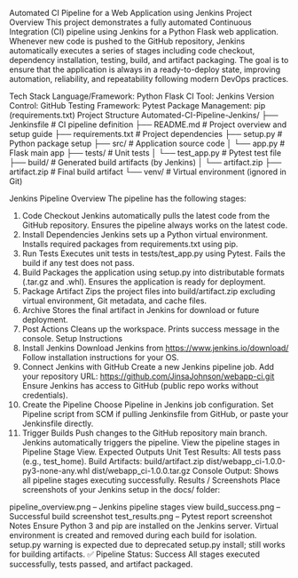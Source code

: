 Automated CI Pipeline for a Web Application using Jenkins
Project Overview
This project demonstrates a fully automated Continuous Integration (CI) pipeline using Jenkins for a Python Flask web application.
Whenever new code is pushed to the GitHub repository, Jenkins automatically executes a series of stages including code checkout, dependency installation, testing, build, and artifact packaging.
The goal is to ensure that the application is always in a ready-to-deploy state, improving automation, reliability, and repeatability following modern DevOps practices.

Tech Stack
Language/Framework: Python Flask
CI Tool: Jenkins
Version Control: GitHub
Testing Framework: Pytest
Package Management: pip (requirements.txt)
Project Structure
Automated-CI-Pipeline-Jenkins/ ├── Jenkinsfile # CI pipeline definition ├── README.md # Project overview and setup guide ├── requirements.txt # Project dependencies ├── setup.py # Python package setup ├── src/ # Application source code │ └── app.py # Flask main app ├── tests/ # Unit tests │ └── test_app.py # Pytest test file ├── build/ # Generated build artifacts (by Jenkins) │ └── artifact.zip ├── artifact.zip # Final build artifact └── venv/ # Virtual environment (ignored in Git)

Jenkins Pipeline Overview
The pipeline has the following stages:

1. Code Checkout
Jenkins automatically pulls the latest code from the GitHub repository.
Ensures the pipeline always works on the latest code.
2. Install Dependencies
Jenkins sets up a Python virtual environment.
Installs required packages from requirements.txt using pip.
3. Run Tests
Executes unit tests in tests/test_app.py using Pytest.
Fails the build if any test does not pass.
4. Build
Packages the application using setup.py into distributable formats (.tar.gz and .whl).
Ensures the application is ready for deployment.
5. Package Artifact
Zips the project files into build/artifact.zip excluding virtual environment, Git metadata, and cache files.
6. Archive
Stores the final artifact in Jenkins for download or future deployment.
7. Post Actions
Cleans up the workspace.
Prints success message in the console.
Setup Instructions
1. Install Jenkins
Download Jenkins from https://www.jenkins.io/download/
Follow installation instructions for your OS.
2. Connect Jenkins with GitHub
Create a new Jenkins pipeline job.
Add your repository URL: https://github.com/JinsaJohnson/webapp-ci.git
Ensure Jenkins has access to GitHub (public repo works without credentials).
3. Create the Pipeline
Choose Pipeline in Jenkins job configuration.
Set Pipeline script from SCM if pulling Jenkinsfile from GitHub, or paste your Jenkinsfile directly.
4. Trigger Builds
Push changes to the GitHub repository main branch.
Jenkins automatically triggers the pipeline.
View the pipeline stages in Pipeline Stage View.
Expected Outputs
Unit Test Results: All tests pass (e.g., test_home).
Build Artifacts:
build/artifact.zip
dist/webapp_ci-1.0.0-py3-none-any.whl
dist/webapp_ci-1.0.0.tar.gz
Console Output: Shows all pipeline stages executing successfully.
Results / Screenshots
Place screenshots of your Jenkins setup in the docs/ folder:

pipeline_overview.png – Jenkins pipeline stages view
build_success.png – Successful build screenshot
test_results.png – Pytest report screenshot
Notes
Ensure Python 3 and pip are installed on the Jenkins server.
Virtual environment is created and removed during each build for isolation.
setup.py warning is expected due to deprecated setup.py install; still works for building artifacts.
✅ Pipeline Status: Success
All stages executed successfully, tests passed, and artifact packaged.
